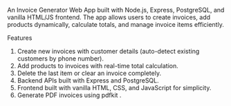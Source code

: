 An Invoice Generator Web App built with Node.js, Express, PostgreSQL, and vanilla HTML/JS frontend.
The app allows users to create invoices, add products dynamically, calculate totals, and manage invoice items efficiently.

Features
1. Create new invoices with customer details (auto-detect existing customers by phone number).
2. Add products to invoices with real-time total calculation.
3. Delete the last item or clear an invoice completely.
4. Backend APIs built with Express and PostgreSQL.
5. Frontend built with vanilla HTML, CSS, and JavaScript for simplicity.
6. Generate PDF invoices using pdfkit .
